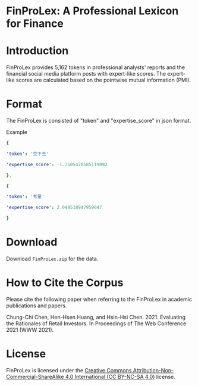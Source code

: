 # FinProLex: A Professional Lexicon for Finance
# Introduction
FinProLex provides 5,162 tokens in professional analysts' reports and the financial social media platform posts with expert-like scores. The expert-like scores are calculated based on the pointwise mutual information (PMI).

# Format
The FinProLex is consisted of "token" and "expertise_score" in json format.

Example
```yaml
{

'token': '空下去'

'expertise_score': -1.7505470585119092

},

{

'token': '考量'

'expertise_score': 2.049518947959047

}
```
# Download
Download ```FinProLex.zip``` for the data.

# How to Cite the Corpus
Please cite the following paper when referring to the FinProLex in academic publications and papers.

Chung-Chi Chen, Hen-Hsen Huang, and Hsin-Hsi Chen. 2021. Evaluating the Rationales of Retail Investors. In Proceedings of The Web Conference 2021 (WWW 2021).
# License
FinProLex is licensed under the [Creative Commons Attribution-Non-Commercial-ShareAlike 4.0 International (CC BY-NC-SA 4.0)](https://creativecommons.org/licenses/by-nc-sa/4.0/) license.
